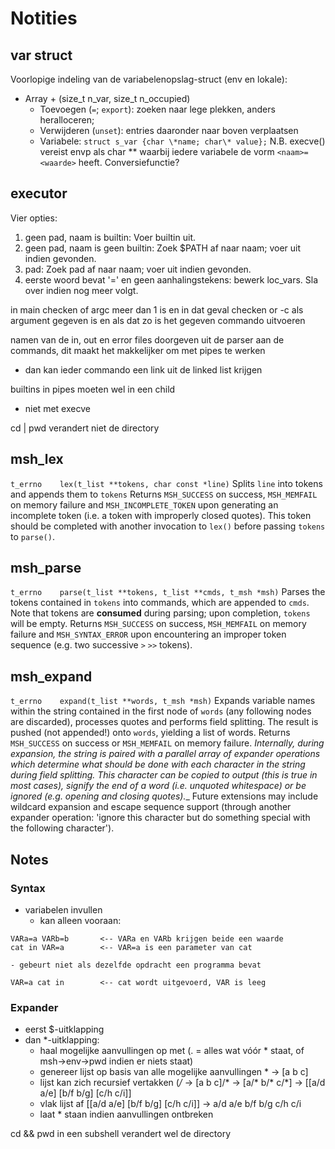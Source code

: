 # Notities
## var struct
Voorlopige indeling van de variabelenopslag-struct (env en lokale):
+ Array + (size\_t n\_var, size\_t n\_occupied)
	+ Toevoegen (`=`; `export`): zoeken naar lege plekken, anders heralloceren;
	+ Verwijderen (`unset`): entries daaronder naar boven verplaatsen
	+ Variabele: `struct s_var {char \*name; char\* value};`
	N.B. execve() vereist envp als char ** waarbij iedere variabele de vorm `<naam>=<waarde>` heeft. Conversiefunctie?

## executor
Vier opties:
1. geen pad, naam is builtin: Voer builtin uit.
2. geen pad, naam is geen builtin: Zoek $PATH af naar naam; voer uit indien gevonden.
3. pad: Zoek pad af naar naam; voer uit indien gevonden.
4. eerste woord bevat '=' en geen aanhalingstekens: bewerk loc\_vars. Sla over indien nog meer volgt.

in main checken of argc meer dan 1 is en in dat geval checken or -c als argument gegeven is en als dat zo is het gegeven commando uitvoeren

namen van de in, out en error files doorgeven uit de parser aan de commands, dit maakt het makkelijker om met pipes te werken
- dan kan ieder commando een link uit de linked list krijgen

builtins in pipes moeten wel in een child
 - niet met execve

cd | pwd verandert niet de directory

## msh\_lex

`t_errno	lex(t_list **tokens, char const *line)`
Splits `line` into tokens and appends them to `tokens`
Returns `MSH_SUCCESS` on success, `MSH_MEMFAIL` on memory failure and `MSH_INCOMPLETE_TOKEN` upon generating an incomplete token (i.e. a token with improperly closed quotes). This token should be completed with another invocation to `lex()` before passing `tokens` to `parse()`.

## msh\_parse

`t_errno	parse(t_list **tokens, t_list **cmds, t_msh *msh)`
Parses the tokens contained in `tokens` into commands, which are appended to `cmds`. Note that tokens are **consumed** during parsing; upon completion, `tokens` will be empty.
Returns `MSH_SUCCESS` on success, `MSH_MEMFAIL` on memory failure and `MSH_SYNTAX_ERROR` upon encountering an improper token sequence (e.g. two successive `>` `>>` tokens).

## msh\_expand

`t_errno	expand(t_list **words, t_msh *msh)`
Expands variable names within the string contained in the first node of `words` (any following nodes are discarded), processes quotes and performs field splitting. The result is pushed (not appended!) onto `words`, yielding a list of words.
Returns `MSH_SUCCESS` on success or `MSH_MEMFAIL` on memory failure.
_Internally, during expansion, the string is paired with a parallel array of expander operations which determine what should be done with each character in the string during field splitting. This character can be copied to output (this is true in most cases), signify the end of a word (i.e. unquoted whitespace) or be ignored (e.g. opening and closing quotes).__
Future extensions may include wildcard expansion and escape sequence support (through another expander operation: 'ignore this character but do something special with the following character').

## Notes

### Syntax
- variabelen invullen
	- kan alleen vooraan:
```
VARa=a VARb=b		<-- VARa en VARb krijgen beide een waarde
cat in VAR=a		<-- VAR=a is een parameter van cat
```
	- gebeurt niet als dezelfde opdracht een programma bevat
```
VAR=a cat in		<-- cat wordt uitgevoerd, VAR is leeg
```

### Expander
- eerst $-uitklapping
- dan *-uitklapping:
	- haal mogelijke aanvullingen op met  (. = alles wat vóór * staat, of msh->env->pwd indien er niets staat)
	- genereer lijst op basis van alle mogelijke aanvullingen * -> [a b c]
	- lijst kan zich recursief vertakken (*/* -> [a b c]/* -> [a/* b/* c/*] -> [[a/d a/e] [b/f b/g] [c/h c/i]]
	- vlak lijst af [[a/d a/e] [b/f b/g] [c/h c/i]] -> a/d a/e b/f b/g c/h c/i
	- laat * staan indien aanvullingen ontbreken

cd && pwd in een subshell verandert wel de directory